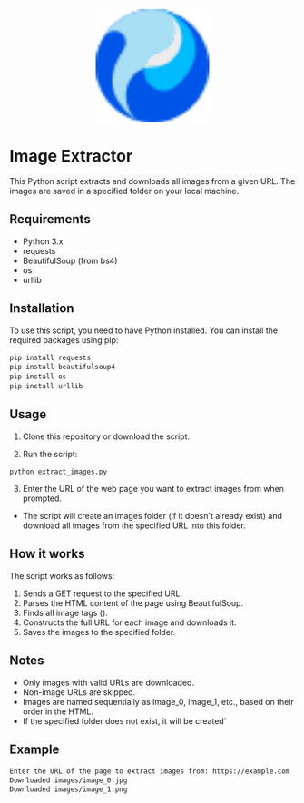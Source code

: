 <p align="center">
  <img src="images/logo.svg" alt="Logo" width="200">
</p>

# Image Extractor

This Python script extracts and downloads all images from a given URL. The images are saved in a specified folder on your local machine.

## Requirements

- Python 3.x
- requests
- BeautifulSoup (from bs4)
- os
- urllib

## Installation

To use this script, you need to have Python installed. You can install the required packages using pip:

  ```bash
  pip install requests
  pip install beautifulsoup4
  pip install os
  pip install urllib
  ```

## Usage

1. Clone this repository or download the script.
   
2. Run the script:
  ```script
  python extract_images.py
  ```
3. Enter the URL of the web page you want to extract images from when prompted.

- The script will create an images folder (if it doesn't already exist) and download all images from the specified URL into this folder.

## How it works

The script works as follows:

1. Sends a GET request to the specified URL.
2. Parses the HTML content of the page using BeautifulSoup.
3. Finds all image tags (<img>).
4. Constructs the full URL for each image and downloads it.
5. Saves the images to the specified folder.

## Notes

- Only images with valid URLs are downloaded.
- Non-image URLs are skipped.
- Images are named sequentially as image_0, image_1, etc., based on their order in the HTML.
- If the specified folder does not exist, it will be created`

## Example
  ```example
  Enter the URL of the page to extract images from: https://example.com
  Downloaded images/image_0.jpg
  Downloaded images/image_1.png
  ```
